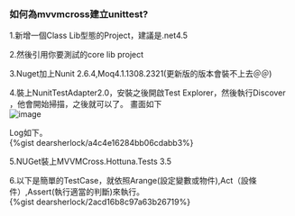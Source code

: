 

### 如何為mvvmcross建立unittest?

1.新增一個Class Lib型態的Project，建議是.net4.5

2.然後引用你要測試的core lib project

3.Nuget加上Nunit 2.6.4,Moq4.1.1308.2321(更新版的版本會裝不上去＠＠)

4.裝上NunitTestAdapter2.0，安裝之後開啟Test Explorer，然後執行Discover ，他會開始掃描，之後就可以了。
畫面如下  
![image](https://farm8.staticflickr.com/7709/17119763511_71fcffa76f_o.png)

Log如下。  
{%gist dearsherlock/a4c4e16284bb06cdabb3%}


5.NUGet裝上MVVMCross.Hottuna.Tests 3.5

6.以下是簡單的TestCase，就依照Arange(設定變數或物件),Act（設條件）,Assert(執行適當的判斷)來執行。  
{%gist dearsherlock/2acd16b8c97a63b26719%}